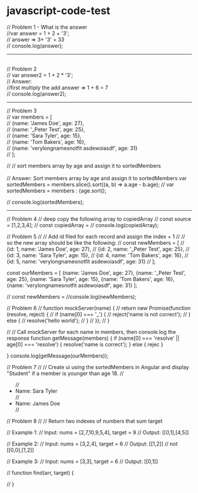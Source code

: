 # javascript-code-test

// Problem 1 - What is the answer
<br /> 
//var answer = 1 + 2 + '3'; <br />
// answer =>  3+ '3' = 33 <br/>
// console.log(answer);

------------------------------------
<br/>
// Problem 2 <br />
// var answer2 = 1 + 2 * '3'; <br/>
// Answer: <br/>
//first multiply the add answer => 1 + 6 = 7<br/>
// console.log(answer2);

 -----------------------------------

// Problem 3 <br/>
// var members = [ <br/>
//   {name: 'James Doe', age: 27}, <br/>
//   {name: '_Peter Test', age: 25}, <br/>
//   {name: 'Sara Tyler', age: 15}, <br/>
//   {name: 'Tom Bakers', age: 16}, <br />
//   {name: 'verylongnamesnotfit asdewoiasdf', age: 31} <br/>
// ]; <br/>

// // sort members array by age and assign it to sortedMembers <br />
<br /> // Answer: Sort members array by age and assign it to sortedMembers
var sortedMembers = members.slice().sort((a, b) => a.age - b.age);
// var sortedMembers = members : {age.sort(); <br />

// console.log(sortedMembers);

----------------------------------

// Problem 4
// deep copy the following array to copiedArray
// const source = [1,2,3,4];
// const copiedArray =
// console.log(copiedArray);


// Problem 5
// // Add id filed for each record and assign the index + 1
// // so the new array should be like the following:
// const newMembers = [
//   {id: 1, name: 'James Doe', age: 27},
//   {id: 2, name: '_Peter Test', age: 25},
//   {id: 3, name: 'Sara Tyler', age: 15},
//   {id: 4, name: 'Tom Bakers', age: 16},
//   {id: 5, name: 'verylongnamesnotfit asdewoiasdf', age: 31}
// ];

const ourMembers = [
  {name: 'James Doe', age: 27},
  {name: '_Peter Test', age: 25},
  {name: 'Sara Tyler', age: 15},
  {name: 'Tom Bakers', age: 16},
  {name: 'verylongnamesnotfit asdewoiasdf', age: 31}
];

// const newMembers = 
//console.log(newMembers);
 


// Problem 6
// function mockServer(name) {
//     return new Promise(function (resolve, reject) {
//         if (name[0] === '_') {
//             reject('name is not correct');
//         } else {
//             resolve('hello world');
//         }
//     });
// }

// // Call mockServer for each name in members, then console.log the response
function getMessage(members) {
  if (name[0] === 'resolve' || age[0] === 'resolve') {
    resolve('name is correct');
  } else {
    rejec
  }
 
}
console.log(getMessage(ourMembers));

 
// Problem 7
// // Create ui using the sortedMembers in Angular and display "Student" if a member is younger than age 18.
// <ul>
//   <li>Name: Sara Tyler</li>
//   <li>Name: James Doe</li>
// </ul>


 

 
// Problem 8
// // Return two indexes of numbers that sum target

// Example 1:
// Input: nums = [2,7,10,9,5,4], target = 9
// Output: [[0,1],[4,5]]

// Example 2:
// Input: nums = [3,2,4], target = 6
// Output: [[1,2]] // not [[0,0],[1,2]]

// Example 3:
// Input: nums = [3,3], target = 6
// Output: [[0,1]]

// function find(arr, target) {
 

// }
